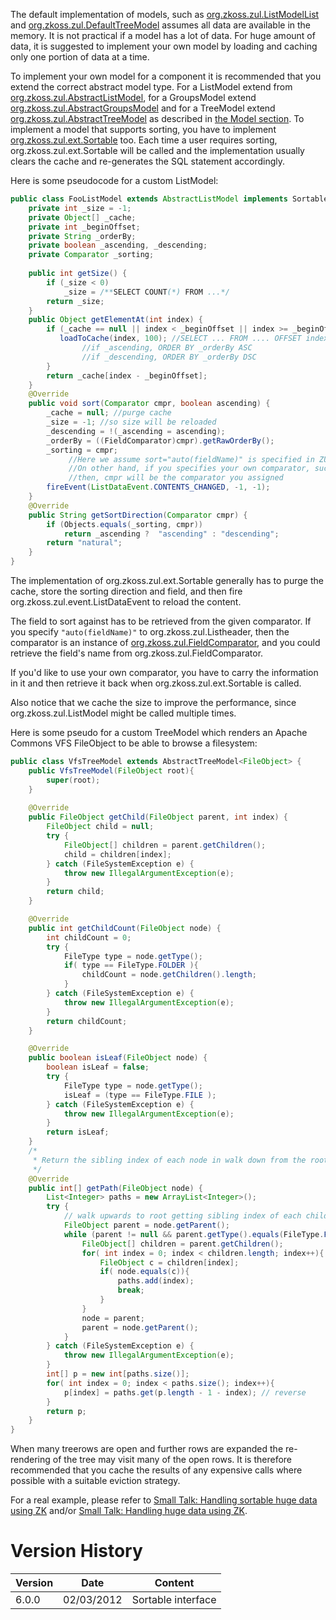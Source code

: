 The default implementation of models, such as
[org.zkoss.zul.ListModelList](https://www.zkoss.org/javadoc/latest/zk/org/zkoss/zul/ListModelList.html) and
[org.zkoss.zul.DefaultTreeModel](https://www.zkoss.org/javadoc/latest/zk/org/zkoss/zul/DefaultTreeModel.html) assumes all data are
available in the memory. It is not practical if a model has a lot of
data. For huge amount of data, it is suggested to implement your own
model by loading and caching only one portion of data at a time.

To implement your own model for a component it is recommended that you
extend the correct abstract model type. For a ListModel extend from
[org.zkoss.zul.AbstractListModel](https://www.zkoss.org/javadoc/latest/zk/org/zkoss/zul/AbstractListModel.html), for a GroupsModel
extend [org.zkoss.zul.AbstractGroupsModel](https://www.zkoss.org/javadoc/latest/zk/org/zkoss/zul/AbstractGroupsModel.html) and for a
TreeModel extend [org.zkoss.zul.AbstractTreeModel](https://www.zkoss.org/javadoc/latest/zk/org/zkoss/zul/AbstractTreeModel.html) as
described in [the Model section]({{site.baseurl}}/zk_dev_ref/mvc/model). To implement a
model that supports sorting, you have to implement
[org.zkoss.zul.ext.Sortable](https://www.zkoss.org/javadoc/latest/zk/org/zkoss/zul/ext/Sortable.html) too. Each
time a user requires sorting,
<javadoc type="interface" method="sort(java.util.Comparator, boolean)">org.zkoss.zul.ext.Sortable</javadoc>
will be called and the implementation usually clears the cache and
re-generates the SQL statement accordingly.

Here is some pseudocode for a custom ListModel:

```java
public class FooListModel extends AbstractListModel implements Sortable {
    private int _size = -1;
    private Object[] _cache;
    private int _beginOffset;
    private String _orderBy;
    private boolean _ascending, _descending;
    private Comparator _sorting;
 
    public int getSize() {
        if (_size < 0)
            _size = /**SELECT COUNT(*) FROM ...*/
        return _size;
    }
    public Object getElementAt(int index) {
        if (_cache == null || index < _beginOffset || index >= _beginOffset + _cache.length) {
           loadToCache(index, 100); //SELECT ... FROM .... OFFSET index LIMIT 100
                //if _ascending, ORDER BY _orderBy ASC
                //if _descending, ORDER BY _orderBy DSC
        }
        return _cache[index - _beginOffset];
    }
    @Override
    public void sort(Comparator cmpr, boolean ascending) {
        _cache = null; //purge cache
        _size = -1; //so size will be reloaded
        _descending = !(_ascending = ascending);
        _orderBy = ((FieldComparator)cmpr).getRawOrderBy();
        _sorting = cmpr;
             //Here we assume sort="auto(fieldName)" is specified in ZUML, so cmpr is FieldComparator
             //On other hand, if you specifies your own comparator, such as sortAscending="${mycmpr}",
             //then, cmpr will be the comparator you assigned
        fireEvent(ListDataEvent.CONTENTS_CHANGED, -1, -1);
    }
    @Override
    public String getSortDirection(Comparator cmpr) {
        if (Objects.equals(_sorting, cmpr))
            return _ascending ?  "ascending" : "descending";
        return "natural";   
    }
}
```

The implementation of
<javadoc type="interface" method="sort(java.util.Comparator, boolean)">org.zkoss.zul.ext.Sortable</javadoc>
generally has to purge the cache, store the sorting direction and field,
and then fire
<javadoc method="CONTENTS_CHANGED">org.zkoss.zul.event.ListDataEvent</javadoc>
to reload the content.

The field to sort against has to be retrieved from the given comparator.
If you specify `"auto(fieldName)"` to
<javadoc method="setSort(java.lang.String)">org.zkoss.zul.Listheader</javadoc>,
then the comparator is an instance of
[org.zkoss.zul.FieldComparator](https://www.zkoss.org/javadoc/latest/zk/org/zkoss/zul/FieldComparator.html), and you could retrieve
the field's name from
<javadoc method="getRawOrderBy()">org.zkoss.zul.FieldComparator</javadoc>.

If you'd like to use your own comparator, you have to carry the
information in it and then retrieve it back when
<javadoc type="interface" method="sort(java.util.Comparator, boolean)">org.zkoss.zul.ext.Sortable</javadoc>
is called.

Also notice that we cache the size to improve the performance, since
<javadoc method="getSize()" type="interface">org.zkoss.zul.ListModel</javadoc>
might be called multiple times.

Here is some pseudo for a custom TreeModel which renders an Apache
Commons VFS FileObject to be able to browse a filesystem:

```java
public class VfsTreeModel extends AbstractTreeModel<FileObject> {
    public VfsTreeModel(FileObject root){
        super(root);
    }
    
    @Override
    public FileObject getChild(FileObject parent, int index) {
        FileObject child = null;
        try {
            FileObject[] children = parent.getChildren();
            child = children[index];
        } catch (FileSystemException e) {
            throw new IllegalArgumentException(e);
        }
        return child;
    }

    @Override
    public int getChildCount(FileObject node) {
        int childCount = 0;
        try {
            FileType type = node.getType();
            if( type == FileType.FOLDER ){
                childCount = node.getChildren().length;
            }
        } catch (FileSystemException e) {
            throw new IllegalArgumentException(e);
        }
        return childCount;
    }

    @Override
    public boolean isLeaf(FileObject node) {
        boolean isLeaf = false;
        try {
            FileType type = node.getType();
            isLeaf = (type == FileType.FILE );
        } catch (FileSystemException e) {
            throw new IllegalArgumentException(e);
        }
        return isLeaf;
    }
    /*
     * Return the sibling index of each node in walk down from the root. 
     */
    @Override
    public int[] getPath(FileObject node) {
        List<Integer> paths = new ArrayList<Integer>();
        try {
            // walk upwards to root getting sibling index of each child in each parent
            FileObject parent = node.getParent(); 
            while (parent != null && parent.getType().equals(FileType.FOLDER)) {
                FileObject[] children = parent.getChildren();
                for( int index = 0; index < children.length; index++){
                    FileObject c = children[index];
                    if( node.equals(c)){
                        paths.add(index);
                        break;
                    }
                }
                node = parent;
                parent = node.getParent();
            }
        } catch (FileSystemException e) {
            throw new IllegalArgumentException(e);
        }
        int[] p = new int[paths.size()];
        for( int index = 0; index < paths.size(); index++){
            p[index] = paths.get(p.length - 1 - index); // reverse
        }
        return p;
    }
}
```

When many treerows are open and further rows are expanded the
re-rendering of the tree may visit many of the open rows. It is
therefore recommended that you cache the results of any expensive calls
where possible with a suitable eviction strategy.

For a real example, please refer to [Small Talk: Handling sortable huge data using ZK](https://www.zkoss.org/wiki/Small_Talks/2011/March/Handling_sortable_huge_data_using_ZK)
and/or [Small Talk: Handling huge data using ZK](https://www.zkoss.org/wiki/Small_Talks/2009/July/Handling_huge_data_using_ZK).

# Version History

| Version | Date       | Content            |
|---------|------------|--------------------|
| 6.0.0   | 02/03/2012 | Sortable interface |
